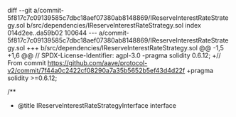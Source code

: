 diff --git a/commit-5f817c7c09139585c7dbc18aef07380ab8148869/IReserveInterestRateStrategy.sol b/src/dependencies/IReserveInterestRateStrategy.sol
index 014d2ee..da59b02 100644
--- a/commit-5f817c7c09139585c7dbc18aef07380ab8148869/IReserveInterestRateStrategy.sol
+++ b/src/dependencies/IReserveInterestRateStrategy.sol
@@ -1,5 +1,6 @@
 // SPDX-License-Identifier: agpl-3.0
-pragma solidity 0.6.12;
+// From commit https://github.com/aave/protocol-v2/commit/7f44a0c2422cf08290a7a35b5652b5ef43d4d22f
+pragma solidity >=0.6.12;
 
 /**
  * @title IReserveInterestRateStrategyInterface interface
